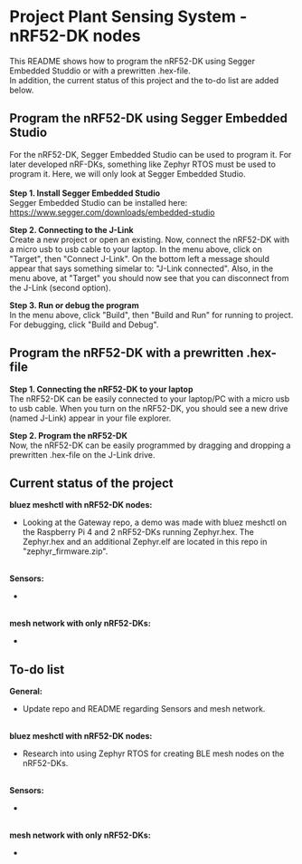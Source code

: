 # Project Plant Sensing System - nRF52-DK nodes
This README shows how to program the nRF52-DK using Segger Embedded Studdio or with a prewritten .hex-file.\
In addition, the current status of this project and the to-do list are added below.

## Program the nRF52-DK using Segger Embedded Studio
For the nRF52-DK, Segger Embedded Studio can be used to program it. For later developed nRF-DKs, something like Zephyr RTOS must be used to program it. Here, we will only look at Segger Embedded Studio.\
\
**Step 1. Install Segger Embedded Studio**\
Segger Embedded Studio can be installed here: https://www.segger.com/downloads/embedded-studio

**Step 2. Connecting to the J-Link**\
Create a new project or open an existing. Now, connect the nRF52-DK with a micro usb to usb cable to your laptop. In the menu above, click on "Target", then "Connect J-Link". On the bottom left a message should appear that says something simelar to: "J-Link connected". Also, in the menu above, at "Target" you should now see that you can disconnect from the J-Link (second option).

**Step 3. Run or debug the program**\
In the menu above, click "Build", then "Build and Run" for running to project. For debugging, click "Build and Debug".

## Program the nRF52-DK with a prewritten .hex-file
**Step 1. Connecting the nRF52-DK to your laptop**\
The nRF52-DK can be easily connected to your laptop/PC with a micro usb to usb cable. When you turn on the nRF52-DK, you should see a new drive (named J-Link) appear in your file explorer.

**Step 2. Program the nRF52-DK**\
Now, the nRF52-DK can be easily programmed by dragging and dropping a prewritten .hex-file on the J-Link drive.

## Current status of the project
**bluez meshctl with nRF52-DK nodes:**
- Looking at the Gateway repo, a demo was made with bluez meshctl on the Raspberry Pi 4 and 2 nRF52-DKs running Zephyr.hex. The Zephyr.hex and an additional Zephyr.elf are located in this repo in "zephyr_firmware.zip".

\
**Sensors:**
- <update needed>

\
**mesh network with only nRF52-DKs:**
- <update needed>

## To-do list
**General:**
- Update repo and README regarding Sensors and mesh network.

\
**bluez meshctl with nRF52-DK nodes:**
- Research into using Zephyr RTOS for creating BLE mesh nodes on the nRF52-DKs.

\
**Sensors:**
- <update needed>

\
**mesh network with only nRF52-DKs:**
- <update needed>
